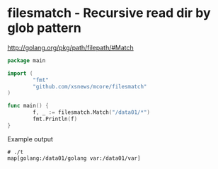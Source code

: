 # filesmatch - Recursive read dir by glob pattern
http://golang.org/pkg/path/filepath/#Match

```go
package main

import (
        "fmt"
        "github.com/xsnews/mcore/filesmatch"
)

func main() {
        f, _ := filesmatch.Match("/data01/*")
        fmt.Println(f)
}
```

Example output
```
# ./t
map[golang:/data01/golang var:/data01/var]

```
